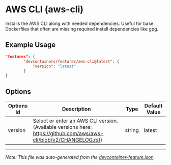 
# AWS CLI (aws-cli)

Installs the AWS CLI along with needed dependencies. Useful for base Dockerfiles that often are missing required install dependencies like gpg.

## Example Usage

```json
"features": {
        "devcontainers/features/aws-cli@latest": {
            "version": "latest"
        }
}
```

## Options

| Options Id | Description | Type | Default Value |
|-----|-----|-----|-----|
| version | Select or enter an AWS CLI version. (Available versions here: https://github.com/aws/aws-cli/blob/v2/CHANGELOG.rst) | string | latest |

---

_Note: This file was auto-generated from the [devcontainer-feature.json](https://github.com/devcontainers/features/blob/main/src/aws-cli/devcontainer-feature.json)._
